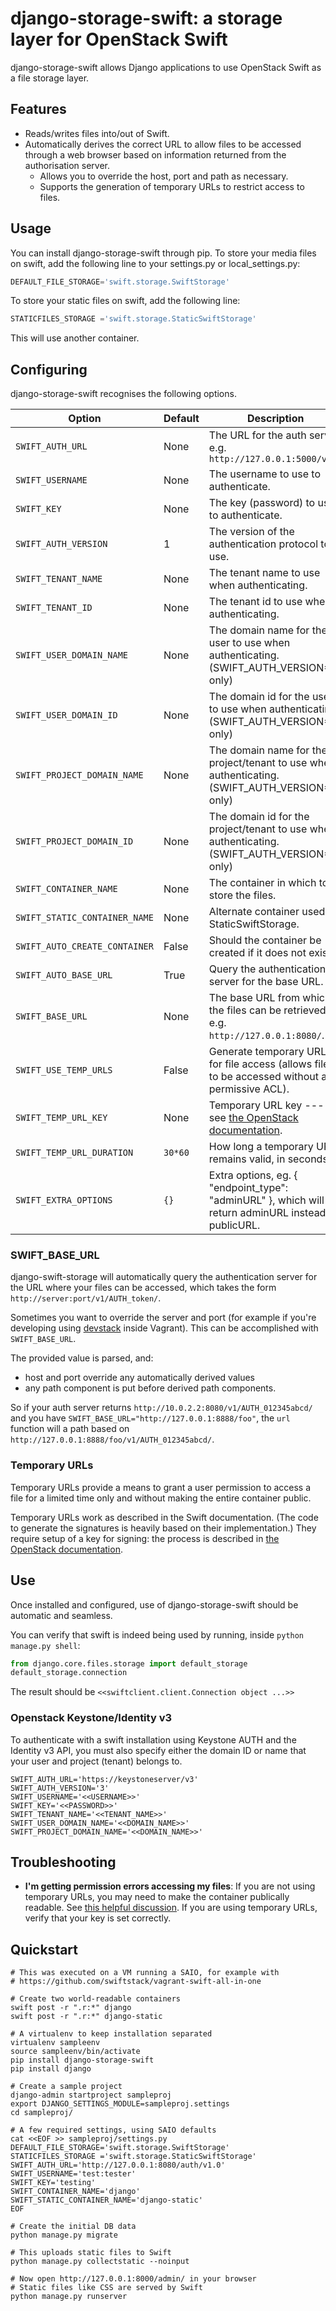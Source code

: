 # django-storage-swift: a storage layer for OpenStack Swift

django-storage-swift allows Django applications to use OpenStack Swift as a file storage layer.

## Features

+ Reads/writes files into/out of Swift.
+ Automatically derives the correct URL to allow files to be accessed through a web browser based on information returned from the authorisation server.
    + Allows you to override the host, port and path as necessary.
    + Supports the generation of temporary URLs to restrict access to files.


## Usage

You can install django-storage-swift through pip.
To store your media files on swift, add the following line to your
settings.py or local\_settings.py:

```python
DEFAULT_FILE_STORAGE='swift.storage.SwiftStorage'
```

To store your static files on swift, add the following line:
```python
STATICFILES_STORAGE ='swift.storage.StaticSwiftStorage'
```
This will use another container.


## Configuring

django-storage-swift recognises the following options.

| Option | Default | Description |
| ------ | ------- | ----------- |
| ```SWIFT_AUTH_URL``` | None | The URL for the auth server, e.g. ```http://127.0.0.1:5000/v2.0``` |
| ```SWIFT_USERNAME``` | None | The username to use to authenticate. |
| ```SWIFT_KEY``` | None | The key (password) to use to authenticate. |
| ```SWIFT_AUTH_VERSION``` | 1 | The version of the authentication protocol to use. |
| ```SWIFT_TENANT_NAME``` | None | The tenant name to use when authenticating. |
| ```SWIFT_TENANT_ID``` | None | The tenant id to use when authenticating. |
| ```SWIFT_USER_DOMAIN_NAME``` | None | The domain name for the user to use when authenticating. (SWIFT_AUTH_VERSION=3 only) |
| ```SWIFT_USER_DOMAIN_ID``` | None | The domain id for the user to use when authenticating. (SWIFT_AUTH_VERSION=3 only) |
| ```SWIFT_PROJECT_DOMAIN_NAME``` | None | The domain name for the project/tenant to use when authenticating. (SWIFT_AUTH_VERSION=3 only) |
| ```SWIFT_PROJECT_DOMAIN_ID``` | None | The domain id for the project/tenant to use when authenticating. (SWIFT_AUTH_VERSION=3 only) |
| ```SWIFT_CONTAINER_NAME``` | None | The container in which to store the files. |
| ```SWIFT_STATIC_CONTAINER_NAME``` | None | Alternate container used by StaticSwiftStorage. |
| ```SWIFT_AUTO_CREATE_CONTAINER``` | False | Should the container be created if it does not exist? |
| ```SWIFT_AUTO_BASE_URL``` | True | Query the authentication server for the base URL. |
| ```SWIFT_BASE_URL``` | None | The base URL from which the files can be retrieved, e.g. ```http://127.0.0.1:8080/```.  |
| ```SWIFT_USE_TEMP_URLS``` | False | Generate temporary URLs for file access (allows files to be accessed without a permissive ACL). |
| ```SWIFT_TEMP_URL_KEY``` | None | Temporary URL key --- see [the OpenStack documentation][openstack-tempurl]. |
| ```SWIFT_TEMP_URL_DURATION``` | ```30*60``` | How long a temporary URL remains valid, in seconds. |
| ```SWIFT_EXTRA_OPTIONS``` | ```{}``` | Extra options, eg. { "endpoint_type": "adminURL"  }, which will return adminURL instead publicURL. | 

### SWIFT_BASE_URL
django-swift-storage will automatically query the authentication server for the URL where your files can be accessed, which takes the form ```http://server:port/v1/AUTH_token/```.

Sometimes you want to override the server and port (for example if you're developing using [devstack][devstack] inside Vagrant). This can be accomplished with ```SWIFT_BASE_URL```.

The provided value is parsed, and:

 + host and port override any automatically derived values
 + any path component is put before derived path components.

So if your auth server returns ```http://10.0.2.2:8080/v1/AUTH_012345abcd/``` and you have ```SWIFT_BASE_URL="http://127.0.0.1:8888/foo"```, the ```url``` function will a path based on ```http://127.0.0.1:8888/foo/v1/AUTH_012345abcd/```.

### Temporary URLs

Temporary URLs provide a means to grant a user permission to access a file for a limited time only and without making the entire container public.

Temporary URLs work as described in the Swift documentation. (The code to generate the signatures is heavily based on their implementation.) They require setup of a key for signing: the process is described in [the OpenStack documentation][openstack-tempurl].

## Use
Once installed and configured, use of django-storage-swift should be automatic and seamless.

You can verify that swift is indeed being used by running, inside ```python manage.py shell```:

```python
from django.core.files.storage import default_storage
default_storage.connection
```

The result should be ```<<swiftclient.client.Connection object ...>>```

### Openstack Keystone/Identity v3

To authenticate with a swift installation using Keystone AUTH and the Identity v3 API, you must also specify either the domain ID or name that your user and project (tenant) belongs to.

```
SWIFT_AUTH_URL='https://keystoneserver/v3'
SWIFT_AUTH_VERSION='3'
SWIFT_USERNAME='<<USERNAME>>'
SWIFT_KEY='<<PASSWORD>>'
SWIFT_TENANT_NAME='<<TENANT_NAME>>'
SWIFT_USER_DOMAIN_NAME='<<DOMAIN_NAME>>'
SWIFT_PROJECT_DOMAIN_NAME='<<DOMAIN_NAME>>'
```

## Troubleshooting

+ **I'm getting permission errors accessing my files**: If you are not using temporary URLs, you may need to make the container publically readable. See [this helpful discussion][public-container-help]. If you are using temporary URLs, verify that your key is set correctly.

[openstack-tempurl]: http://docs.openstack.org/trunk/config-reference/content//object-storage-tempurl.html
[devstack]: http://devstack.org/
[public-container-help]: http://support.rc.nectar.org.au/forum/viewtopic.php?f=6&t=272

## Quickstart

```
# This was executed on a VM running a SAIO, for example with
# https://github.com/swiftstack/vagrant-swift-all-in-one

# Create two world-readable containers
swift post -r ".r:*" django
swift post -r ".r:*" django-static

# A virtualenv to keep installation separated
virtualenv sampleenv
source sampleenv/bin/activate
pip install django-storage-swift
pip install django

# Create a sample project
django-admin startproject sampleproj
export DJANGO_SETTINGS_MODULE=sampleproj.settings
cd sampleproj/

# A few required settings, using SAIO defaults
cat <<EOF >> sampleproj/settings.py
DEFAULT_FILE_STORAGE='swift.storage.SwiftStorage'
STATICFILES_STORAGE ='swift.storage.StaticSwiftStorage'
SWIFT_AUTH_URL='http://127.0.0.1:8080/auth/v1.0'
SWIFT_USERNAME='test:tester'
SWIFT_KEY='testing'
SWIFT_CONTAINER_NAME='django'
SWIFT_STATIC_CONTAINER_NAME='django-static'
EOF

# Create the initial DB data
python manage.py migrate

# This uploads static files to Swift
python manage.py collectstatic --noinput

# Now open http://127.0.0.1:8000/admin/ in your browser
# Static files like CSS are served by Swift
python manage.py runserver
```
